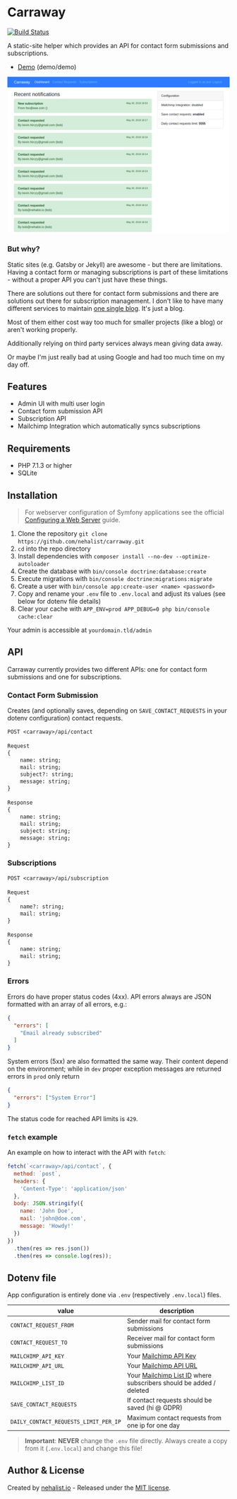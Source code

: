 # Carraway

[![Build Status](https://travis-ci.org/nehalist/carraway.svg?branch=master)](https://travis-ci.org/nehalist/carraway)

A static-site helper which provides an API for contact form submissions and 
subscriptions. 

- [Demo](https://carraway.nehalist.io) (demo/demo)

![Carraway](carraway.png)

### But why?

Static sites (e.g. Gatsby or Jekyll) are awesome - but there are limitations.
Having a contact form or managing subscriptions is part of these limitations - 
without a proper API you can't just have these things.

There are solutions out there for contact form submissions and there are 
solutions out there for subscription management. I don't like to have many 
different services to maintain [one single blog](https://nehalist.io). It's just 
a blog.

Most of them either cost way too much for smaller projects (like a blog) or 
aren't working properly.

Additionally relying on third party services always mean giving data away.

Or maybe I'm just really bad at using Google and had 
too much time on my day off.

## Features

- Admin UI with multi user login
- Contact form submission API
- Subscription API
- Mailchimp Integration which automatically syncs subscriptions

## Requirements

- PHP 7.1.3 or higher
- SQLite

## Installation

> For webserver configuration of Symfony applications see the official 
  [Configuring a Web Server](https://symfony.com/doc/current/setup/web_server_configuration.html) guide.

1. Clone the repository `git clone https://github.com/nehalist/carraway.git`
2. `cd` into the repo directory 
3. Install dependencies with `composer install --no-dev --optimize-autoloader`
4. Create the database with `bin/console doctrine:database:create`
5. Execute migrations with `bin/console doctrine:migrations:migrate`
6. Create a user with `bin/console app:create-user <name> <password>`
7. Copy and rename your `.env` file to `.env.local` and adjust its values 
(see below for dotenv file details)
8. Clear your cache with `APP_ENV=prod APP_DEBUG=0 php bin/console cache:clear`

Your admin is accessible at `yourdomain.tld/admin`

## API

Carraway currently provides two different APIs: one for contact form
submissions and one for subscriptions.

### Contact Form Submission

Creates (and optionally saves, depending on `SAVE_CONTACT_REQUESTS` in your 
dotenv configuration) contact requests.

```
POST <carraway>/api/contact

Request
{
    name: string;
    mail: string;
    subject?: string;
    message: string;
}

Response
{
    name: string;
    mail: string;
    subject: string;
    message: string;
}
```

### Subscriptions

```
POST <carraway>/api/subscription

Request
{
    name?: string;
    mail: string;
}

Response
{
    name: string;
    mail: string;
}
```

### Errors

Errors do have proper status codes (4xx). API errors always are JSON formatted 
with an array of all errors, e.g.:

```json
{
  "errors": [
    "Email already subscribed"
  ]
}
```

System errors (5xx) are also formatted the same way. Their content depend on the 
environment; while in `dev` proper exception messages are returned errors in 
`prod` only return

```json
{
  "errors": ["System Error"]
}
```

The status code for reached API limits is `429`.

### `fetch` example

An example on how to interact with the API with `fetch`:

```javascript
fetch(`<carraway>/api/contact`, {
  method: `post`,
  headers: {
    'Content-Type': 'application/json'
  },
  body: JSON.stringify({
    name: 'John Doe',
    mail: 'john@doe.com',
    message: 'Howdy!'
  })
})
  .then(res => res.json())
  .then(res => console.log(res));
```

## Dotenv file

App configuration is entirely done via `.env` (respectively `.env.local`) files.

| value | description |
|-------|-------------|
| `CONTACT_REQUEST_FROM` | Sender mail for contact form submissions |
| `CONTACT_REQUEST_TO` | Receiver mail for contact form submissions |
| `MAILCHIMP_API_KEY` | Your [Mailchimp API Key](https://mailchimp.com/help/about-api-keys/) |
| `MAILCHIMP_API_URL` | Your [Mailchimp API URL](https://developer.mailchimp.com/documentation/mailchimp/guides/get-started-with-mailchimp-api-3/) |
| `MAILCHIMP_LIST_ID` | Your [Mailchimp List ID](https://mailchimp.com/help/find-audience-id/) where subscribers should be added / deleted |
| `SAVE_CONTACT_REQUESTS` | If contact requests should be saved (hi @ GDPR) |
| `DAILY_CONTACT_REQUESTS_LIMIT_PER_IP` | Maximum contact requests from one ip for one day |

> __Important__: __NEVER__ change the `.env` file directly. Always create a
copy from it (`.env.local`) and change this file!

## Author & License

Created by [nehalist.io](https://nehalist.io) - Released under 
the [MIT license](LICENSE).
